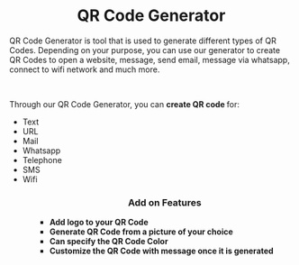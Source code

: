 <h1 align="center"> QR Code Generator </h1>
<p>
QR Code Generator is tool that is used to generate different types of QR Codes. Depending on your purpose, you can use our generator to create QR Codes to open a website, message, send email, message via whatsapp, connect to wifi network and much more.
</p>
<br>
<p>
Through our QR Code Generator, you can <b> create QR code </b> for:
</p>
<ul>
<li>Text</li>
<li>URL</li>
<li>Mail</li>
<li>Whatsapp</li>
<li>Telephone</li>
<li>SMS</li>
<li>Wifi</li>
<ul>
<h3 align="center" > <strong> Add on Features <strong> </h3>
<ul>
<li>Add logo to your QR Code</li>
<li>Generate QR Code from a picture of your choice</li>
<li>Can specify the QR Code Color</li>
<li>Customize the QR Code with message once it is generated </li>
<ul>



